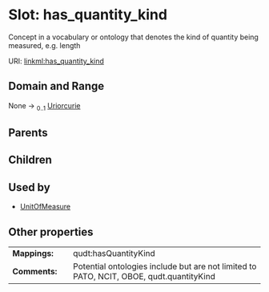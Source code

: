 
# Slot: has_quantity_kind

Concept in a vocabulary or ontology that denotes the kind of quantity being measured, e.g. length

URI: [linkml:has_quantity_kind](https://w3id.org/linkml/has_quantity_kind)


## Domain and Range

None &#8594;  <sub>0..1</sub> [Uriorcurie](types/Uriorcurie.md)

## Parents


## Children


## Used by

 * [UnitOfMeasure](UnitOfMeasure.md)

## Other properties

|  |  |  |
| --- | --- | --- |
| **Mappings:** | | qudt:hasQuantityKind |
| **Comments:** | | Potential ontologies include but are not limited to PATO, NCIT, OBOE, qudt.quantityKind |